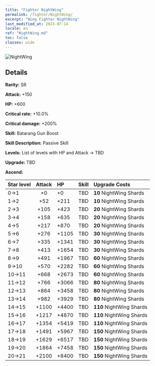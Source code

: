 ```yaml
---
title: "Fighter NightWing"
permalink: /fighter/NightWing/
excerpt: "Wing Fighter NightWing"
last_modified_at: 2023-07-14
locale: en
ref: "NightWing.md"
toc: false
classes: wide
---
```



 ![NightWing](/images/ship/fj_img11.png)

## Details

 **Rarity:** SR 

 **Attack:** +150

 **HP:** +600

 **Critical rate:** +10.0%

 **Critical damage:** +200%

 **Skill:** Batarang Gun Boost

 **Skill Description:**  Passive Skill

 **Levels:**  List of levels with HP and Attack -> TBD

 **Upgrade:**  TBD

 **Ascend:**  

  |  Star level | Attack | HP |  Skill | Upgrade Costs |
  |:------|:----:|:------|:-------:|:-------------------|
  | 0->1  | +0  | +0  | TBD  | **10** NightWing Shards |
  | 1->2  | +52  | +211  | TBD  | **10** NightWing Shards |
  | 2->3  | +105  | +423  | TBD  | **20** NightWing Shards |
  | 3->4  | +158  | +635  | TBD  | **20** NightWing Shards |
  | 4->5  | +217  | +870  | TBD  | **20** NightWing Shards |
  | 5->6  | +276  | +1105  | TBD  | **30** NightWing Shards |
  | 6->7  | +335  | +1341  | TBD  | **30** NightWing Shards |
  | 7->8  | +413  | +1654  | TBD  | **30** NightWing Shards |
  | 8->9  | +491  | +1967  | TBD  | **60** NightWing Shards |
  | 9->10  | +570  | +2282  | TBD  | **60** NightWing Shards |
  | 10->11  | +668  | +2673  | TBD  | **60** NightWing Shards |
  | 11->12  | +766  | +3066  | TBD  | **80** NightWing Shards |
  | 12->13  | +864  | +3458  | TBD  | **80** NightWing Shards |
  | 13->14  | +982  | +3929  | TBD  | **80** NightWing Shards |
  | 14->15  | +1100  | +4400  | TBD  | **110** NightWing Shards |
  | 15->16  | +1217  | +4870  | TBD  | **110** NightWing Shards |
  | 16->17  | +1354  | +5419  | TBD  | **110** NightWing Shards |
  | 17->18  | +1491  | +5967  | TBD  | **150** NightWing Shards |
  | 18->19  | +1629  | +6517  | TBD  | **150** NightWing Shards |
  | 19->20  | +1864  | +7458  | TBD  | **150** NightWing Shards |
  | 20->21  | +2100  | +8400  | TBD  | **150** NightWing Shards |

